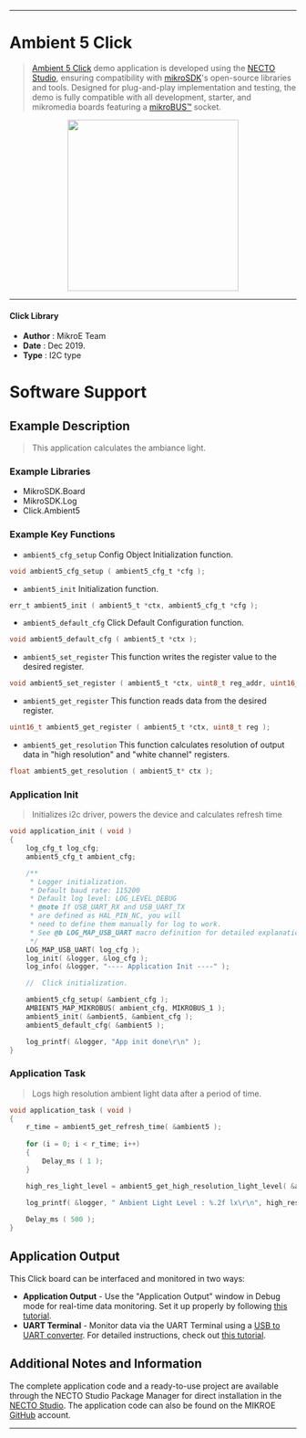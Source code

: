 
---
# Ambient 5 Click

> [Ambient 5 Click](https://www.mikroe.com/?pid_product=MIKROE-3320) demo application is developed using
the [NECTO Studio](https://www.mikroe.com/necto), ensuring compatibility with [mikroSDK](https://www.mikroe.com/mikrosdk)'s
open-source libraries and tools. Designed for plug-and-play implementation and testing, the demo is fully compatible with
all development, starter, and mikromedia boards featuring a [mikroBUS&trade;](https://www.mikroe.com/mikrobus) socket.

<p align="center">
  <img src="https://www.mikroe.com/?pid_product=MIKROE-3320&image=1" height=300px>
</p>

---

#### Click Library

- **Author**        : MikroE Team
- **Date**          : Dec 2019.
- **Type**          : I2C type

# Software Support

## Example Description

> This application calculates the ambiance light.

### Example Libraries

- MikroSDK.Board
- MikroSDK.Log
- Click.Ambient5

### Example Key Functions

- `ambient5_cfg_setup` Config Object Initialization function. 
```c
void ambient5_cfg_setup ( ambient5_cfg_t *cfg );
``` 
 
- `ambient5_init` Initialization function. 
```c
err_t ambient5_init ( ambient5_t *ctx, ambient5_cfg_t *cfg );
```

- `ambient5_default_cfg` Click Default Configuration function. 
```c
void ambient5_default_cfg ( ambient5_t *ctx );
```

- `ambient5_set_register` This function writes the register value to the desired register. 
```c
void ambient5_set_register ( ambient5_t *ctx, uint8_t reg_addr, uint16_t reg_value );
```
 
- `ambient5_get_register` This function reads data from the desired register. 
```c
uint16_t ambient5_get_register ( ambient5_t *ctx, uint8_t reg );
```

- `ambient5_get_resolution` This function calculates resolution of output data in "high resolution" and "white channel" registers. 
```c
float ambient5_get_resolution ( ambient5_t* ctx );
```

### Application Init

> Initializes i2c driver, powers the device and calculates refresh time

```c
void application_init ( void )
{
    log_cfg_t log_cfg;
    ambient5_cfg_t ambient_cfg;

    /** 
     * Logger initialization.
     * Default baud rate: 115200
     * Default log level: LOG_LEVEL_DEBUG
     * @note If USB_UART_RX and USB_UART_TX 
     * are defined as HAL_PIN_NC, you will 
     * need to define them manually for log to work. 
     * See @b LOG_MAP_USB_UART macro definition for detailed explanation.
     */
    LOG_MAP_USB_UART( log_cfg );
    log_init( &logger, &log_cfg );
    log_info( &logger, "---- Application Init ----" );

    //  Click initialization.

    ambient5_cfg_setup( &ambient_cfg );
    AMBIENT5_MAP_MIKROBUS( ambient_cfg, MIKROBUS_1 );
    ambient5_init( &ambient5, &ambient_cfg );
    ambient5_default_cfg( &ambient5 );

	log_printf( &logger, "App init done\r\n" );
}
```

### Application Task

> Logs high resolution ambient light data after a period of time.

```c
void application_task ( void )
{
    r_time = ambient5_get_refresh_time( &ambient5 );
    
    for (i = 0; i < r_time; i++)
	{
		Delay_ms ( 1 );
	}

	high_res_light_level = ambient5_get_high_resolution_light_level( &ambient5 );

	log_printf( &logger, " Ambient Light Level : %.2f lx\r\n", high_res_light_level );
	    
    Delay_ms ( 500 );
}
```

## Application Output

This Click board can be interfaced and monitored in two ways:
- **Application Output** - Use the "Application Output" window in Debug mode for real-time data monitoring.
Set it up properly by following [this tutorial](https://www.youtube.com/watch?v=ta5yyk1Woy4).
- **UART Terminal** - Monitor data via the UART Terminal using
a [USB to UART converter](https://www.mikroe.com/click/interface/usb?interface*=uart,uart). For detailed instructions,
check out [this tutorial](https://help.mikroe.com/necto/v2/Getting%20Started/Tools/UARTTerminalTool).

## Additional Notes and Information

The complete application code and a ready-to-use project are available through the NECTO Studio Package Manager for 
direct installation in the [NECTO Studio](https://www.mikroe.com/necto). The application code can also be found on
the MIKROE [GitHub](https://github.com/MikroElektronika/mikrosdk_click_v2) account.

---
